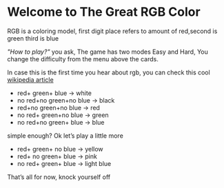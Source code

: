 # Welcome to The Great RGB Color

RGB is a coloring model, first digit place refers to amount of red,second is green third is blue

_"How to play?"_ you ask, The game has two modes Easy and Hard, You change the difficulty from the menu above the cards.

In case this is the first time you hear about rgb, you can check this cool [wikipedia article](https://en.wikipedia.org/wiki/RGB_color_model)

  - red+ green+ blue → white
  - no red+no green+no blue → black
  - red+no green+no blue → red  
  - no red+ green+no blue → green
  - no red+no green+ blue → blue

simple enough? Ok let’s play a little more
  - red+ green+ no blue → yellow
  - red+ no green+ blue → pink
  - no red+ green+ blue → light blue

That’s all for now, knock yourself off
